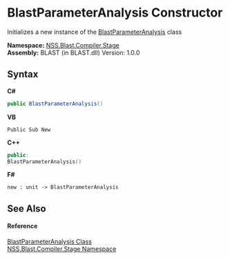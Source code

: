 # BlastParameterAnalysis Constructor 
 

Initializes a new instance of the <a href="4965573d-bc84-9577-4468-dd205cad16b3">BlastParameterAnalysis</a> class

**Namespace:**&nbsp;<a href="f44e629d-16ad-ce78-c6d1-bb239589698b">NSS.Blast.Compiler.Stage</a><br />**Assembly:**&nbsp;BLAST (in BLAST.dll) Version: 1.0.0

## Syntax

**C#**<br />
``` C#
public BlastParameterAnalysis()
```

**VB**<br />
``` VB
Public Sub New
```

**C++**<br />
``` C++
public:
BlastParameterAnalysis()
```

**F#**<br />
``` F#
new : unit -> BlastParameterAnalysis
```


## See Also


#### Reference
<a href="4965573d-bc84-9577-4468-dd205cad16b3">BlastParameterAnalysis Class</a><br /><a href="f44e629d-16ad-ce78-c6d1-bb239589698b">NSS.Blast.Compiler.Stage Namespace</a><br />